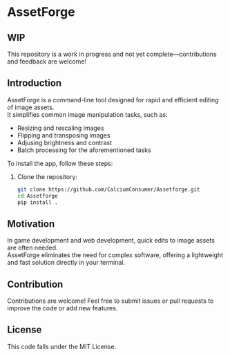 # AssetForge
## WIP
This repository is a work in progress and not yet complete—contributions and feedback are welcome!

## Introduction

AssetForge is a command-line tool designed for rapid and efficient editing of image assets.\
It simplifies common image manipulation tasks, such as:
- Resizing and rescaling images
- Flipping and transposing images
- Adjusing brightness and contrast
- Batch processing for the aforementioned tasks

To install the app, follow these steps:

1. Clone the repository:
   ```bash
   git clone https://github.com/CalciumConsumer/Assetforge.git
   cd Assetforge
   pip install .
## Motivation

In game development and web development, quick edits to image assets are often needed.\
AssetForge eliminates the need for complex software, offering a lightweight and fast solution directly in your terminal.

## Contribution
Contributions are welcome! Feel free to submit issues or pull requests to improve the code or add new features.

## License 
This code falls under the MIT License.
